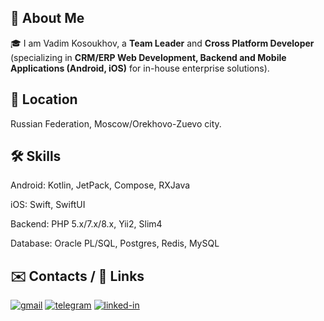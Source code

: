 ## 🚀 About Me

🎓 I am Vadim Kosoukhov, a **Team Leader** and **Cross Platform Developer** (specializing in **CRM/ERP Web Development, Backend and Mobile Applications (Android, iOS)** for in-house enterprise solutions).

## 🏡 Location

Russian Federation, Moscow/Orekhovo-Zuevo city.

## 🛠️ Skills
Android: Kotlin, JetPack, Compose, RXJava

iOS: Swift, SwiftUI

Backend: PHP 5.x/7.x/8.x, Yii2, Slim4

Database: Oracle PL/SQL, Postgres, Redis, MySQL

## ✉️ Contacts / 🔗 Links
[![gmail](https://img.shields.io/badge/Gmail-D14836?style=for-the-badge&logo=Gmail&logoColor=white)](mailto:kosoukhov@gmail.com)
[![telegram](https://img.shields.io/badge/Telegram-2CA5E0?style=for-the-badge&logo=telegram&logoColor=white)](https://telegram.me/kosoukhov)
[![linked-in](https://img.shields.io/badge/LinkedIn-0077B5?style=for-the-badge&logo=linkedin&logoColor=white)](https://www.linkedin.com/in/vadim-kosoukhov-a0ab1958/)
